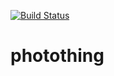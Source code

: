 [![Build Status](https://travis-ci.org/otterandrye/photothing.svg?branch=master)](https://travis-ci.org/otterandrye/photothing)

# photothing
